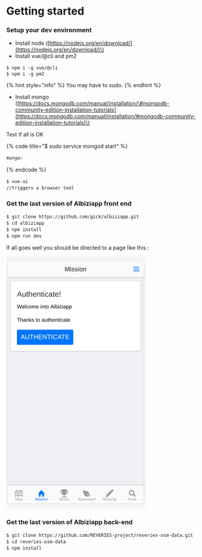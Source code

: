 # Getting started

### Setup your dev environment

* Install node \([https://nodejs.org/en/download/](https://nodejs.org/en/download/)\)
* Install vue/@cli and pm2

```
$ npm i -g vue/@cli
$ npm i -g pm2
```

{% hint style="info" %}
 You may have to sudo.
{% endhint %}

* Install mongo \([https://docs.mongodb.com/manual/installation/\#mongodb-community-edition-installation-tutorials](https://docs.mongodb.com/manual/installation/#mongodb-community-edition-installation-tutorials)\)

Test if all is OK

{% code title="$ sudo service mongod start" %}
```bash
mongo>
```
{% endcode %}

```bash
$ vue-ui
//triggers a browser tool
```

### Get the last version of Albiziapp front end

```bash
$ git clone https://github.com/gick/albiziapp.git
$ cd albiziapp
$ npm install
$ npm run dev
```

If all goes well you should be directed to a page like this :

![](../.gitbook/assets/image%20%288%29.png)





### Get the last version of Albiziapp back-end

```bash
$ git clone https://github.com/REVERIES-project/reveries-osm-data.git
$ cd reveries-osm-data
$ npm install
```

